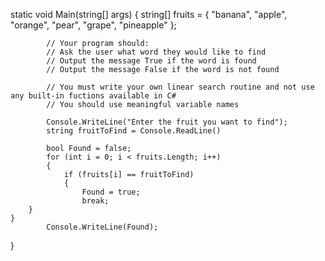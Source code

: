 static void Main(string[] args)
        {
            string[] fruits = { "banana", "apple", "orange", "pear", "grape", "pineapple" };

            // Your program should:
            // Ask the user what word they would like to find
            // Output the message True if the word is found
            // Output the message False if the word is not found
            
            // You must write your own linear search routine and not use any built-in fuctions available in C#
            // You should use meaningful variable names

            Console.WriteLine("Enter the fruit you want to find");
            string fruitToFind = Console.ReadLine()

            bool Found = false;
            for (int i = 0; i < fruits.Length; i++)
            {
                if (fruits[i] == fruitToFind)
                {
                    Found = true;
                    break;
        }
    }
            Console.WriteLine(Found);
}
